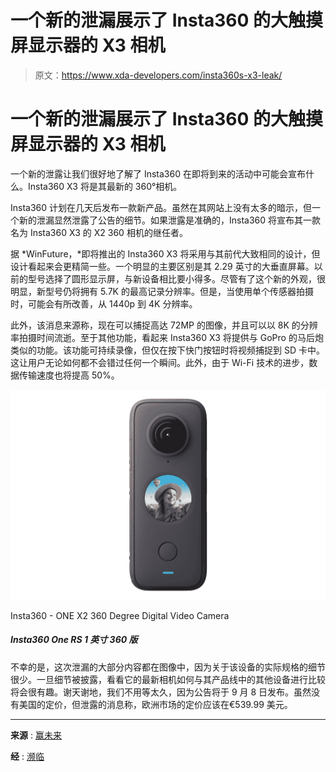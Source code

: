 # 一个新的泄漏展示了 Insta360 的大触摸屏显示器的 X3 相机

> 原文：<https://www.xda-developers.com/insta360s-x3-leak/>

# 一个新的泄漏展示了 Insta360 的大触摸屏显示器的 X3 相机

一个新的泄露让我们很好地了解了 Insta360 在即将到来的活动中可能会宣布什么。Insta360 X3 将是其最新的 360°相机。

Insta360 计划在几天后发布一款新产品。虽然在其网站上没有太多的暗示，但一个新的泄漏显然泄露了公告的细节。如果泄露是准确的，Insta360 将宣布其一款名为 Insta360 X3 的 X2 360 相机的继任者。

据 *WinFuture，*即将推出的 Insta360 X3 将采用与其前代大致相同的设计，但设计看起来会更精简一些。一个明显的主要区别是其 2.29 英寸的大垂直屏幕。以前的型号选择了圆形显示屏，与新设备相比要小得多。尽管有了这个新的外观，很明显，新型号仍将拥有 5.7K 的最高记录分辨率。但是，当使用单个传感器拍摄时，可能会有所改善，从 1440p 到 4K 分辨率。

此外，该消息来源称，现在可以捕捉高达 72MP 的图像，并且可以以 8K 的分辨率拍摄时间流逝。至于其他功能，看起来 Insta360 X3 将提供与 GoPro 的马后炮类似的功能。该功能可持续录像，但仅在按下快门按钮时将视频捕捉到 SD 卡中。这让用户无论如何都不会错过任何一个瞬间。此外，由于 Wi-Fi 技术的进步，数据传输速度也将提高 50%。

 <picture>![](img/003c2146390b462f24f88c59e3ae27c7.png)</picture> 

Insta360 - ONE X2 360 Degree Digital Video Camera

##### Insta360 One RS 1 英寸 360 版

不幸的是，这次泄漏的大部分内容都在图像中，因为关于该设备的实际规格的细节很少。一旦细节被披露，看看它的最新相机如何与其产品线中的其他设备进行比较将会很有趣。谢天谢地，我们不用等太久，因为公告将于 9 月 8 日发布。虽然没有美国的定价，但泄露的消息称，欧洲市场的定价应该在€539.99 美元。

* * *

**来源** : [赢未来](https://winfuture.de/news,131682.html)

**经** : [濒临](https://www.theverge.com/2022/9/6/23338861/insta360-x3-360-degree-action-camera-release-price-specs-leak)